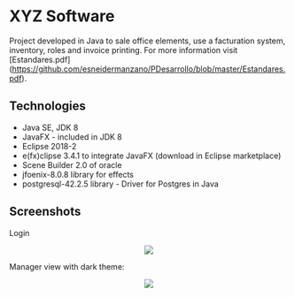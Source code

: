 # XYZ Software

Project developed in Java to sale office elements, use a facturation system, inventory, roles and invoice printing. For more information visit [Estandares.pdf] (https://github.com/esneidermanzano/PDesarrollo/blob/master/Estandares.pdf).

## Technologies<br/>

* Java SE, JDK 8
* JavaFX - included in JDK 8
* Eclipse 2018-2
* e(fx)clipse 3.4.1 to integrate JavaFX (download in Eclipse marketplace)
* Scene Builder 2.0 of oracle
* jfoenix-8.0.8 library for effects
* postgresql-42.2.5 library - Driver for Postgres in Java 


## Screenshots
Login
<p align="center">
    <img  src="https://github.com/esneidermanzano/PDesarrollo/blob/master/captura-login.png?raw=true">
  </p>

Manager view with dark theme:
  <p align="center">
    <img  src="https://github.com/esneidermanzano/PDesarrollo/blob/master/captura-gerente.png?raw=true">
  </p>
  
